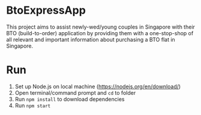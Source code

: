 # BtoExpressApp
This project aims to assist newly-wed/young couples in Singapore with their BTO (build-to-order) application by providing them with a one-stop-shop of all relevant and important information about purchasing a BTO flat in Singapore.

# Run
1. Set up Node.js on local machine (https://nodejs.org/en/download/)
2. Open terminal/command prompt and `cd` to folder
2. Run `npm install` to download dependencies
2. Run `npm start`
